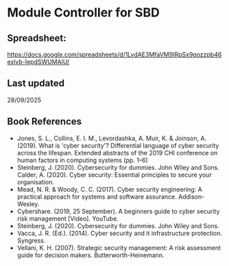# Module Controller for SBD

## Spreadsheet:
https://docs.google.com/spreadsheets/d/1LvdAE3MfaVM9IRpSx9qozzpb46exlvb-IepdSWUMAIU/

## Last updated
28/09/2025

## Book References
- Jones, S. L., Collins, E. I. M., Levordashka, A. Muir, K. & Joinson, A. (2019). What is 'cyber security'? Differential language of cyber security across the lifespan. Extended abstracts of the 2019 CHI conference on human factors in computing systems (pp. 1–6)
- Steinberg, J. (2020). Cybersecurity for dummies. John Wiley and Sons. Calder, A. (2020). Cyber security: Essential principles to secure your organisation.
- Mead, N. R. & Woody, C. C. (2017). Cyber security engineering: A practical approach for systems and software assurance. Addison-Wesley.
- Cybershare. (2019, 25 September). A beginners guide to cyber security risk management [Video]. YouTube.
- Steinberg, J. (2020). Cybersecurity for dummies. John Wiley and Sons.
- Vacca, J. R. (Ed.). (2014). Cyber security and it infrastructure protection. Syngress.
- Vellani, K. H. (2007). Strategic security management: A risk assessment guide for decision makers. Butterworth-Heinemann. 